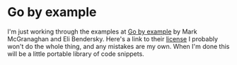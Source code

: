# Go by example
I'm just working through the examples at [Go by example](https://gobyexample.com/) by Mark McGranaghan and Eli Bendersky. Here's a link to their [license](https://github.com/mmcgrana/gobyexample#license) I probably won't do the whole thing, and any mistakes are my own. When I'm done this will be a little portable library of code snippets.
